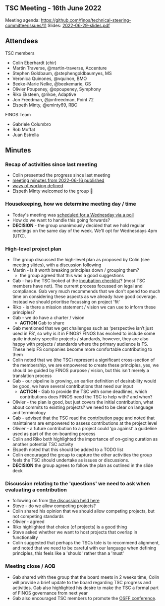 ## TSC Meeting - 16th June 2022

Meeting agenda: https://github.com/finos/technical-steering-committee/issues/11
Slides: [2022-06-29-slides.pdf](./2022-06-29-slides.pdf)

## Attendees

TSC members
 - Colin Eberhardt (chir)
 - Martin Traverse, @martin-traverse, Accenture
 - Stephen Goldbaum, @stephengoldbaumyes, MS
 - Veronica Quinones, @vquinon, BMO
 - Beeke-Marie Nelke, @beekemarie, GS
 - Olivier Poupeney, @opoupeney, Symphony
 - Riko Eksteen, @rikoe, Adaptive
 - Jon Freedman, @jonfreedman, Point 72
 - Elspeth Minty, @eminty69, RBC

FINOS Team
  - Gabriele Columbro
  - Rob Moffat
  - Juan Estrella

## Minutes

### Recap of activities since last meeting

 - Colin presented the progress since last meeting
  - [meeting minutes from 2022-06-16 published](https://github.com/finos/technical-steering-committee/blob/master/meetings/2022-06-16.md)
  - [ways of working defined](https://github.com/finos/technical-steering-committee#ways-of-working)
  - Elspeth Minty welcomed to the group 👋
 
### Housekeeping, how we determine meeting day / time

 - Today's meeting was [scheduled for a Wednesday via a poll](https://github.com/finos/technical-steering-committee/discussions/6)
 - How do we want to handle this going forwards?
 - **DECISION** - the group unanimously decided that we hold regular meetings on the same day of the week. We'll opt for Wednesdays 4pm (UTC).

 ### High-level project plan

  - The group discussed the high-level plan as proposed by Colin (see meeting slides), with a discussion following
  - Martin - Is it worth breaking principles down / grouping them?
    - the group agreed that this was a good suggestions
  - Gab - has the TSC looked at the [incubation checklist](https://community.finos.org/docs/governance/software-projects/stages/incubating/#incubating-lifecycle-checklist)? (most TSC members have not). The current process focussed on legal and compliance. Gab very much recommends that we don't spend too much time on considering these aspects as we already have good coverage. Instead we should prioritise focussing on project 'fit'
  - Riko - is there a mission statement / vision we can use to inform these principles?
  - Gab - we do have a charter / vision
    - **ACTION** Gab to share
  - Gab mentioned that we get challenges such as ‘perspective isn’t just used in FS’, so why is it in FINOS? FINOS has evolved to include some quite industry specific projects / standards, however, they are also happy with projects / standards where the primary audience is FS. These help FS companies become more comfortable contributing to them 
  - Colin noted that we (the TSC) represent a significant cross-section of the membership, we are empowered to create these principles, yes, we should be guided by FINOS purpose / vision, but this isn't merely a translation process
  - Gab - our pipeline is growing, an earlier definition of desirability would be good, we have several contributions that need our input
    - **ACTION** - Gab to provide the TSC with some deadlines, which contributions does FINOS need the TSC to help with? and when?
  - Olivier - the plan is good, but just covers the initial contribution, what about commits to existing projects? we need to be clear on language and terminology
  - Gab - advised that the TSC read the [contribution page]( https://community.finos.org/docs/governance/Software-Projects/contribution) and noted that maintainers are empowered to assess contributions at the project level
  - Olivier - a future contribution to a project could ‘go against’ a guideline used as part of the on-boarding process
  - Colin and Riko both highlighted the importance of on-going curation as another potential TSC activity
  - Elspeth noted that this should be added to a TODO list
  - Colin encouraged the group to capture the other activities the group feels the TSC should undertake as issues or discussions.
  - **DECISION** the group agrees to follow the plan as outlined in the slide deck
 

 ### Discussion relating to the 'questions' we need to ask when evaluating a contribution

  - following on from [the discussion held here](https://github.com/finos/technical-steering-committee/discussions/10)
  - Steve - do we allow competing projects?
  - Colin shared his opinion that we should allow competing projects, but not competing standards
  - Olivier - agreed
  - Riko highlighted that choice (of projects) is a good thing
  - Steve asked whether we want to host projects that overlap in functionality
  - Colin suggested that perhaps the TSCs tole is to recommend alignment, and noted that we need to be careful with our language when defining principles, this feels like a 'should' rather than a 'must'

### Meeting close / AOB

  - Gab shared with thee group that the board meets in 2 weeks time, Colin will provide a brief update to the board regarding TSC progress and activities. Gab also highlighted his desire to make the TSC a formal part of FINOS governance from next year
  - Gab also encouraged TSC members to promote the [OSFF conference](https://events.linuxfoundation.org/open-source-finance-forum-london/). 






